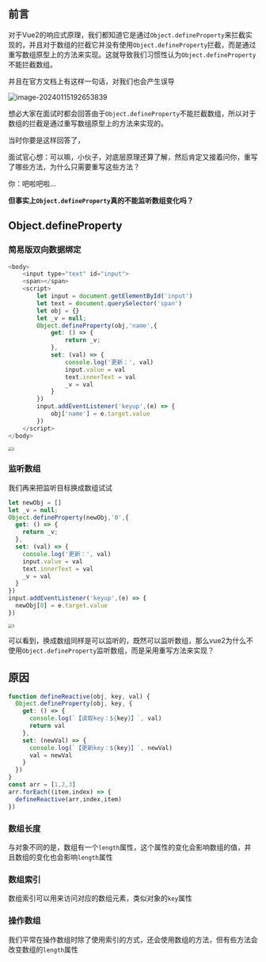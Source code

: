 ## 前言

对于Vue2的响应式原理，我们都知道它是通过`Object.defineProperty`来拦截实现的，并且对于数组的拦截它并没有使用`Object.defineProperty`拦截，而是通过重写数组原型上的方法来实现。这就导致我们习惯性认为`Object.defineProperty`不能拦截数组。

并且在官方文档上有这样一句话，对我们也会产生误导

![image-20240115192653839](/Users/songyao/Desktop/songyao/fe-nanjiu/article/2024/2024-01/images/1.png)

想必大家在面试时都会回答由于`Object.defineProperty`不能拦截数组，所以对于数组的拦截是通过重写数组原型上的方法来实现的。

当时你要是这样回答了，

面试官心想：可以嘛，小伙子，对底层原理还算了解，然后肯定又接着问你，重写了哪些方法，为什么只需要重写这些方法？

你：吧啦吧啦...

**但事实上`Object.defineProperty`真的不能监听数组变化吗？**

## Object.defineProperty

### 简易版双向数据绑定

```js
<body>
    <input type="text" id="input">
    <span></span>
    <script>
        let input = document.getElementById('input')
        let text = document.querySelector('span')
        let obj = {}
        let _v = null;
        Object.defineProperty(obj,'name',{
            get: () => {
                return _v;
            },
            set: (val) => {
                console.log('更新：', val)
                input.value = val
                text.innerText = val
                _v = val
            }
        })
        input.addEventListener('keyup',(e) => {
            obj['name'] = e.target.value
        })
    </script>
</body>
```

<img src="/Users/songyao/Desktop/songyao/fe-nanjiu/article/2024/2024-01/images/2.gif" alt="2" style="zoom:50%;" />

### 监听数组

我们再来把监听目标换成数组试试

```js
let newObj = []
let _v = null;
Object.defineProperty(newObj,'0',{
  get: () => {
    return _v;
  },
  set: (val) => {
    console.log('更新：', val)
    input.value = val
    text.innerText = val
    _v = val
  }
})
input.addEventListener('keyup',(e) => {
  newObj[0] = e.target.value
})
```

<img src="/Users/songyao/Desktop/songyao/fe-nanjiu/article/2024/2024-01/images/3.gif" alt="3" style="zoom:50%;" />

可以看到，换成数组同样是可以监听的，既然可以监听数组，那么vue2为什么不使用`Object.defineProperty`监听数组，而是采用重写方法来实现？

## 原因

```js
function defineReactive(obj, key, val) {
  Object.defineProperty(obj, key, {
    get: () => {
      console.log(`【读取key：${key}】`, val)
      return val
    },
    set: (newVal) => {
      console.log(`【更新key：${key}】`, newVal)
      val = newVal
    }
  })
}
const arr = [1,2,3]
arr.forEach((item,index) => {
  defineReactive(arr,index,item)
})
```

### 数组长度

与对象不同的是，数组有一个`length`属性，这个属性的变化会影响数组的值，并且数组的变化也会影响`length`属性



### 数组索引

数组索引可以用来访问对应的数组元素，类似对象的`key`属性

### 操作数组

我们平常在操作数组时除了使用索引的方式，还会使用数组的方法，但有些方法会改变数组的`length`属性








































